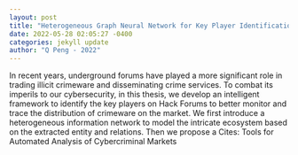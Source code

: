 ```yaml
--- 
layout: post 
title: "Heterogeneous Graph Neural Network for Key Player Identification in Underground Forums" 
date: 2022-05-28 02:05:27 -0400 
categories: jekyll update 
author: "Q Peng - 2022" 
--- 
```

In recent years, underground forums have played a more significant role in trading illicit crimeware and disseminating crime services. To combat its imperils to our cybersecurity, in this thesis, we develop an intelligent framework to identify the key players on Hack Forums to better monitor and trace the distribution of crimeware on the market. We first introduce a heterogeneous information network to model the intricate ecosystem based on the extracted entity and relations. Then we propose a Cites: Tools for Automated Analysis of Cybercriminal Markets